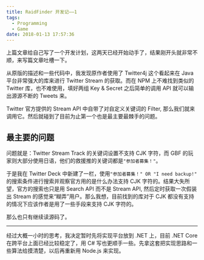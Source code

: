 ```yaml
---
title: RaidFinder 开发记——1
tags:
  - Programming
  - Game
date: 2018-01-13 17:57:36
---
```



上篇文章给自己写了一个开发计划，这两天已经开始动手了，结果刚开头就非常不顺，来写篇文章吐槽一下。

从原版的描述和一些代码中，我发现原作者使用了 Twitter4j 这个看起来在 Java 平台非常强大的库来进行 Twitter Stream 的获取。而在 NPM 上不难找到类似的 Twitter 库，也不难使用，填好两组 Key & Secret 之后简单的调用 API 就可以输出源源不断的 Tweets 来。

Twitter 官方提供的 Stream API 中自带了对自定义关键词的 Filter, 那么我们就来调用它。然后就碰到了目前为止第一个也是最主要最棘手的问题。

## 最主要的问题

问题就是：Twitter Stream Track 的关键词设置不支持 CJK 字符，而 GBF 的玩家则大部分使用日语，他们的救援推的关键词都是```"参加者募集！"```。

于是我在 Twitter Deck 中新建了一栏，使用```"参加者募集！" OR "I need backup!" ```的搜索条件进行搜索并观察官方用的是什么办法支持 CJK 字符的。结果大失所望，官方的搜索也只是用 Search API 而不是 Stream API, 然后定时获取一次假装出 Stream 的感觉来“糊弄”用户。那么我想，目前找到的库对于 CJK 都没有支持的情况下应该作者是用了一些手段来支持 CJK 字符的。

那么也只有继续读源码了。

---

经过大概一小时的思考，我决定暂时先将实现平台放到 .NET 上，目前 .NET Core 在跨平台上面已经比较稳定了，用 C# 写也更顺手一些。先拿这套把实现思路和一些算法给摸清楚，以后再重新用 Node.js 来实现。